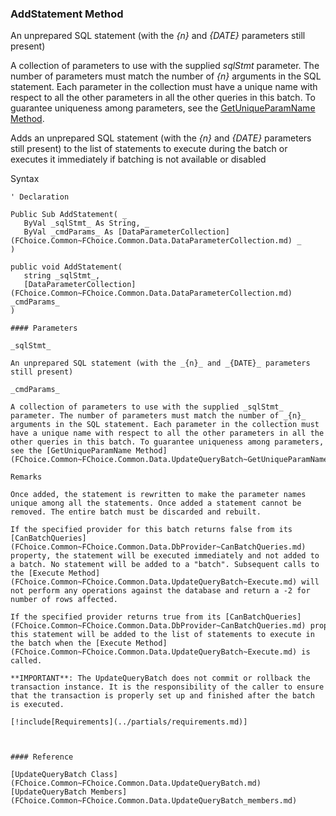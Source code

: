 ﻿### AddStatement Method

An unprepared SQL statement (with the _{n}_ and _{DATE}_ parameters still present)

A collection of parameters to use with the supplied _sqlStmt_ parameter. The number of parameters must match the number of _{n}_ arguments in the SQL statement. Each parameter in the collection must have a unique name with respect to all the other parameters in all the other queries in this batch. To guarantee uniqueness among parameters, see the [GetUniqueParamName Method](FChoice.Common~FChoice.Common.Data.UpdateQueryBatch~GetUniqueParamName.md).

Adds an unprepared SQL statement (with the _{n}_ and _{DATE}_ parameters still present) to the list of statements to execute during the batch or executes it immediately if batching is not available or disabled

Syntax

```vbnet
' Declaration

Public Sub AddStatement( _
   ByVal _sqlStmt_ As String, _
   ByVal _cmdParams_ As [DataParameterCollection](FChoice.Common~FChoice.Common.Data.DataParameterCollection.md) _
) 

public void AddStatement( 
   string _sqlStmt_,
   [DataParameterCollection](FChoice.Common~FChoice.Common.Data.DataParameterCollection.md) _cmdParams_
)

#### Parameters

_sqlStmt_

An unprepared SQL statement (with the _{n}_ and _{DATE}_ parameters still present)

_cmdParams_

A collection of parameters to use with the supplied _sqlStmt_ parameter. The number of parameters must match the number of _{n}_ arguments in the SQL statement. Each parameter in the collection must have a unique name with respect to all the other parameters in all the other queries in this batch. To guarantee uniqueness among parameters, see the [GetUniqueParamName Method](FChoice.Common~FChoice.Common.Data.UpdateQueryBatch~GetUniqueParamName.md).

Remarks

Once added, the statement is rewritten to make the parameter names unique among all the statements. Once added a statement cannot be removed. The entire batch must be discarded and rebuilt.

If the specified provider for this batch returns false from its [CanBatchQueries](FChoice.Common~FChoice.Common.Data.DbProvider~CanBatchQueries.md) property, the statement will be executed immediately and not added to a batch. No statement will be added to a "batch". Subsequent calls to the [Execute Method](FChoice.Common~FChoice.Common.Data.UpdateQueryBatch~Execute.md) will not perform any operations against the database and return a -2 for number of rows affected.

If the specified provider returns true from its [CanBatchQueries](FChoice.Common~FChoice.Common.Data.DbProvider~CanBatchQueries.md) property, this statement will be added to the list of statements to execute in the batch when the [Execute Method](FChoice.Common~FChoice.Common.Data.UpdateQueryBatch~Execute.md) is called.

**IMPORTANT**: The UpdateQueryBatch does not commit or rollback the transaction instance. It is the responsibility of the caller to ensure that the transaction is properly set up and finished after the batch is executed.

[!include[Requirements](../partials/requirements.md)]



#### Reference

[UpdateQueryBatch Class](FChoice.Common~FChoice.Common.Data.UpdateQueryBatch.md)  
[UpdateQueryBatch Members](FChoice.Common~FChoice.Common.Data.UpdateQueryBatch_members.md)